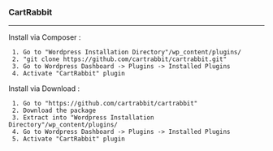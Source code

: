 ### **CartRabbit**
___

 Install via Composer : 

     1. Go to "Wordpress Installation Directory"/wp_content/plugins/
     2. "git clone https://github.com/cartrabbit/cartrabbit.git"
     3. Go to Wordpress Dashboard -> Plugins -> Installed Plugins
     4. Activate "CartRabbit" plugin     


 Install via Download : 

     1. Go to "https://github.com/cartrabbit/cartrabbit"
     2. Download the package
     3. Extract into "Wordpress Installation Directory"/wp_content/plugins/
     4. Go to Wordpress Dashboard -> Plugins -> Installed Plugins
     5. Activate "CartRabbit" plugin 